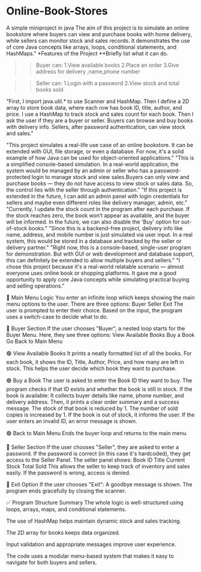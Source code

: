 # Online-Book-Stores
A simple miniproject in java
The aim of this project is to simulate an online bookstore where buyers can view and purchase books with home delivery, while sellers can monitor stock and sales records. It demonstrates the use of core Java concepts like arrays, loops, conditional statements, and HashMaps."
*Features of the Project
**Briefly list what it can do.
>>Buyer can:
1.View available books
2.Place an order
3.Give address for delivery ,name,phone number

>>Seller can:
1.Login with a password
2.View stock and total books sold

"First, I import java.util.* to use Scanner and HashMap. Then I define a 2D array to store book data, where each row has book ID, title, author, and price. I use a HashMap to track stock and sales count for each book. Then I ask the user if they are a buyer or seller. Buyers can browse and buy books with delivery info. Sellers, after password authentication, can view stock and sales."

"This project simulates a real-life use case of an online bookstore. It can be extended with GUI, file storage, or even a database. For now, it's a solid example of how Java can be used for object-oriented applications."
"This is a simplified console-based simulation. In a real-world application, the system would be managed by an admin or seller who has a password-protected login to manage stock and view sales.Buyers can only view and purchase books — they do not have access to view stock or sales data. So, the control lies with the seller through authentication."
"If this project is extended in the future, I can add an admin panel with login credentials for sellers and maybe even different roles like delivery manager, admin, etc."
"Currently, I update the stock count in the program after each purchase. If the stock reaches zero, the book won’t appear as available, and the buyer will be informed. In the future, we can also disable the 'Buy' option for out-of-stock books."
"Since this is a backend-free project, delivery info like name, address, and mobile number is just simulated via user input. In a real system, this would be stored in a database and tracked by the seller or delivery partner."
"Right now, this is a console-based, single-user program for demonstration. But with GUI or web development and database support, this can definitely be extended to allow multiple buyers and sellers."
"I chose this project because it's a real-world relatable scenario — almost everyone uses online book or shopping platforms. It gave me a good opportunity to apply core Java concepts while simulating practical buying and selling operations."

🔹 Main Menu Logic
You enter an infinite loop which keeps showing the main menu options to the user.
There are three options:
Buyer
Seller
Exit
The user is prompted to enter their choice. Based on the input, the program uses a switch-case to decide what to do.

💠 Buyer Section
If the user chooses "Buyer", a nested loop starts for the Buyer Menu.
Here, they see three options:
View Available Books
Buy a Book
Go Back to Main Menu

🟢 View Available Books
It prints a neatly formatted list of all the books.
For each book, it shows the ID, Title, Author, Price, and how many are left in stock.
This helps the user decide which book they want to purchase.

🟢 Buy a Book
The user is asked to enter the Book ID they want to buy.
The program checks if that ID exists and whether the book is still in stock.
If the book is available:
It collects buyer details like name, phone number, and delivery address.
Then, it prints a clear order summary and a success message.
The stock of that book is reduced by 1.
The number of sold copies is increased by 1.
If the book is out of stock, it informs the user.
If the user enters an invalid ID, an error message is shown.

🟢 Back to Main Menu
Ends the buyer loop and returns to the main menu.

💠 Seller Section
If the user chooses "Seller", they are asked to enter a password.
If the password is correct (in this case it's hardcoded), they get access to the Seller Panel.
The seller panel shows:
Book ID
Title
Current Stock
Total Sold
This allows the seller to keep track of inventory and sales easily.
If the password is wrong, access is denied.

💠 Exit Option
If the user chooses "Exit":
A goodbye message is shown.
The program ends gracefully by closing the scanner.

✅ Program Structure Summary
The whole logic is well-structured using loops, arrays, maps, and conditional statements.

The use of HashMap helps maintain dynamic stock and sales tracking.

The 2D array for books keeps data organized.

Input validation and appropriate messages improve user experience.

The code uses a modular menu-based system that makes it easy to navigate for both buyers and sellers.

